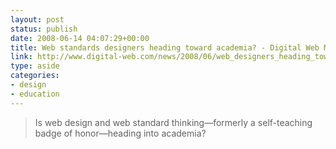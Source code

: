```yaml
---
layout: post
status: publish
date: 2008-06-14 04:07:29+00:00
title: Web standards designers heading toward academia? - Digital Web Magazine
link: http://www.digital-web.com/news/2008/06/web_designers_heading_toward_academia
type: aside
categories:
- design
- education
---
```


> Is web design and web standard thinking—formerly a self-teaching badge of honor—heading into academia?

